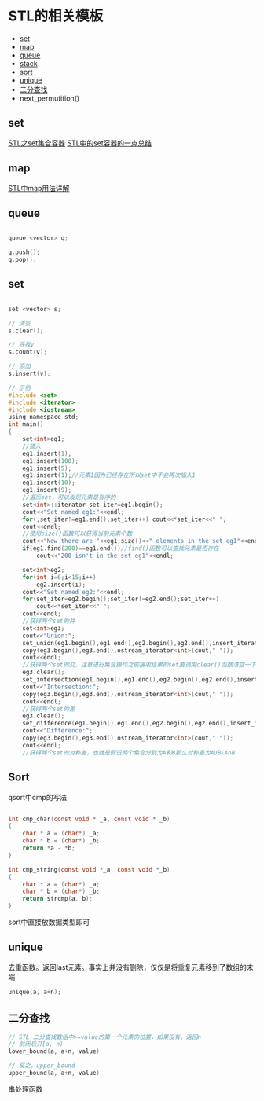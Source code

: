 STL的相关模板
===

- [set](#set)
- [map](#map)
- [queue](#queue)
- [stack](#stack)
- [sort](#sort)
- [unique](#unique)
- [二分查找](#二分查找)
- next_permutition()

set
---
[STL之set集合容器](STL之set集合容器.md)
[STL中的set容器的一点总结](STL中的set容器的一点总结.md)

map
---
[STL中map用法详解](STL中map用法详解.md)

queue
---

```c

queue <vector> q;

q.push();
q.pop();

```


set
---

```c

set <vector> s;

// 清空
s.clear();

// 寻找v
s.count(v);

// 添加
s.insert(v);

// 示例
#include <set>
#include <iterator>
#include <iostream>
using namespace std;
int main()
{
    set<int>eg1;
    //插入
    eg1.insert(1);
    eg1.insert(100);
    eg1.insert(5);
    eg1.insert(1);//元素1因为已经存在所以set中不会再次插入1
    eg1.insert(10);
    eg1.insert(9);
    //遍历set，可以发现元素是有序的
    set<int>::iterator set_iter=eg1.begin();
    cout<<"Set named eg1:"<<endl;
    for(;set_iter!=eg1.end();set_iter++) cout<<*set_iter<<" ";
    cout<<endl;
    //使用size()函数可以获得当前元素个数
    cout<<"Now there are "<<eg1.size()<<" elements in the set eg1"<<endl;
    if(eg1.find(200)==eg1.end())//find()函数可以查找元素是否存在
        cout<<"200 isn't in the set eg1"<<endl;

    set<int>eg2;
    for(int i=6;i<15;i++)
        eg2.insert(i);
    cout<<"Set named eg2:"<<endl;
    for(set_iter=eg2.begin();set_iter!=eg2.end();set_iter++)
        cout<<*set_iter<<" ";
    cout<<endl;
    //获得两个set的并
    set<int>eg3;
    cout<<"Union:";
    set_union(eg1.begin(),eg1.end(),eg2.begin(),eg2.end(),insert_iterator<set<int> >(eg3,eg3.begin()));//注意第五个参数的形式
    copy(eg3.begin(),eg3.end(),ostream_iterator<int>(cout," "));
    cout<<endl;
    //获得两个set的交，注意进行集合操作之前接收结果的set要调用clear()函数清空一下
    eg3.clear();
    set_intersection(eg1.begin(),eg1.end(),eg2.begin(),eg2.end(),insert_iterator<set<int> >(eg3,eg3.begin()));
    cout<<"Intersection:";
    copy(eg3.begin(),eg3.end(),ostream_iterator<int>(cout," "));
    cout<<endl;
    //获得两个set的差
    eg3.clear();
    set_difference(eg1.begin(),eg1.end(),eg2.begin(),eg2.end(),insert_iterator<set<int> >(eg3,eg3.begin()));
    cout<<"Difference:";
    copy(eg3.begin(),eg3.end(),ostream_iterator<int>(cout," "));
    cout<<endl;
    //获得两个set的对称差，也就是假设两个集合分别为A和B那么对称差为AUB-A∩B
```


Sort
---

qsort中cmp的写法

```c

int cmp_char(const void * _a, const void * _b)
{
    char * a = (char*) _a;
    char * b = (char*) _b;
    return *a - *b;
}

int cmp_string(const void *_a, const void *_b)
{
    char * a = (char*) _a;
    char * b = (char*) _b;
    return strcmp(a, b);
}

```

sort中直接放数据类型即可

unique
---

去重函数。返回last元素。事实上并没有删除，仅仅是将重复元素移到了数组的末端

```c
unique(a, a+n);
```
二分查找
---

```c
// STL 二分查找数组中>=value的第一个元素的位置，如果没有，返回n
// 前闭后开[a, n)
lower_bound(a, a+n, value)

// 反之，upper_bound
upper_bound(a, a+n, value)
```

串处理函数
